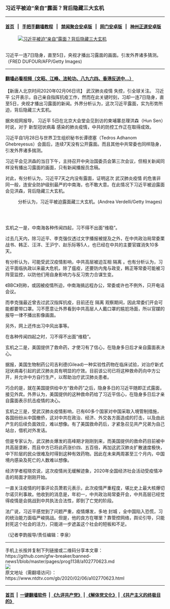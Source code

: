### 习近平被迫“亲自”露面？背后隐藏三大玄机
------------------------

#### [首页](https://github.com/gfw-breaker/banned-news1/blob/master/README.md) &nbsp;&nbsp;|&nbsp;&nbsp; [手把手翻墙教程](https://github.com/gfw-breaker/guides/wiki) &nbsp;&nbsp;|&nbsp;&nbsp; [禁闻聚合安卓版](https://github.com/gfw-breaker/bn-android) &nbsp;&nbsp;|&nbsp;&nbsp; [网门安卓版](https://github.com/oGate2/oGate) &nbsp;&nbsp;|&nbsp;&nbsp; [神州正道安卓版](https://github.com/SzzdOgate/update) 



<div><div class="featured_image">
 <a href="https://i.ntdtv.com/assets/uploads/2020/02/xi-jinping2018-GettyImages-932970890.jpg" target="_blank">
  <figure>
   <img alt="习近平被迫“亲自”露面？背后隐藏三大玄机" src="https://i.ntdtv.com/assets/uploads/2020/02/xi-jinping2018-GettyImages-932970890-800x450.jpg"/>
  </figure><br/>
 </a>
 <span class="caption">
  习近平一连7日隐身，直至5日，央视才播出习露面的画面。引发外界诸多猜测。（FRED DUFOUR/AFP/Getty Images)
 </span>
</div>
</div><hr/>

#### [翻墙必看视频（文昭、江峰、法轮功、八九六四、香港反送中...）](http://167.172.214.107/home.html)

<div><div class="post_content" itemprop="articleBody">
 <p>
  【新唐人北京时间2020年02月06日讯】
  <ok href="https://www.ntdtv.com/gb/442749.htm">
   武汉肺炎疫情
  </ok>
  失控，引全球关注。
  <ok href="https://www.ntdtv.com/gb/习近平.htm">
   习近平
  </ok>
  公开表示，自己亲自指挥抗疫工作，然而在此关键时刻，习却一连7日隐身，直至5日，央视才播出习露面的新闻。外界分析认为，这次习近平露面，实为形势所迫，背后隐藏三大玄机。
 </p>
 <p>
  据央视网报导，
  <ok href="https://www.ntdtv.com/gb/习近平.htm">
   习近平
  </ok>
  5日在北京大会堂会见到访的柬埔寨总理洪森（Hun Sen）时说，对于
  <ok href="https://www.ntdtv.com/gb/新型冠状病毒.htm">
   新型冠状病毒
  </ok>
  感染的肺炎疫情，中共的防控工作正在取得成效。
 </p>
 <p>
  习近平自1月28日与世界卫生组织秘书长谭德塞（Tedros Adhanom Ghebreyesus）会面后，连续7天没有公开露面。而且其他中共常委也同样隐身，引发外界诸多揣测。
 </p>
 <p>
  习近平会见洪森的当日下午，主持召开中央治国委员会第三次会议，但相关新闻同样没有播出习露面的画面，只有新闻播报员念稿。
 </p>
 <p>
  对此，有分析认为，习近平7天之内没有露面，证明这次
  <ok href="https://www.ntdtv.com/gb/442749.htm">
   武汉肺炎疫情
  </ok>
  的危害非同一般，连安全防护级别最严的中南海，也不敢大意。在此情况下习近平被迫露面会见洪森，背后隐藏三大玄机。
 </p>
 <figure class="wp-caption alignnone" id="attachment_102738801" style="width: 600px">
  <ok href="https://i.ntdtv.com/assets/uploads/2019/12/GettyImages-1145970613.jpg">
   <img alt="" class="size-medium wp-image-102738801" src="https://i.ntdtv.com/assets/uploads/2019/12/GettyImages-1145970613-600x362.jpg"/>
  </ok>
  <br/><figcaption class="wp-caption-text">
   分析认为，习近平被迫露面藏三大玄机。(Andrea Verdelli/Getty Images)
  </figcaption><br/>
 </figure><br/>
 <p>
  玄机之一是，中南海各种传闻四起，习不得不出面“维稳”。
 </p>
 <p>
  过去几天内，除习近平、李克强仅透过文字播报被提及之外，在中共政治局常委栗战书、韩正、汪洋、王沪宁、赵乐际等5人，也已经在中共的主要官媒消失10多天。
 </p>
 <p>
  有分析认为，可能受武汉疫情影响，中共高层被迫互相
  <ok href="https://www.ntdtv.com/gb/隔离.htm">
   隔离
  </ok>
  。也有分析认为，习近平面临执政以来最大危机，除了瘟疫，还要防内鬼与政变，韩正等常委可能被习阵营监控，以防他们用自身影响力与反习势力合谋生变。
 </p>
 <p>
  《BBC》则称，或因被疫情所迫，中南海搞远程办公，常委或许也不例外，只开电话会议。
 </p>
 <p>
  而李克强最近曾去过武汉指挥抗疫，目前还在
  <ok href="https://www.ntdtv.com/gb/隔离.htm">
   隔离
  </ok>
  观察期间，因此常委们开会可能都要带口罩。习不愿意让外界看到中共高层人人戴口罩的尴尬场面，所以官媒的报导一律不播出影像画面。
 </p>
 <p>
  另外，网上还传出习中风出事等。
 </p>
 <p>
  在各种传闻四起之时，习不得不出面“维稳”。
 </p>
 <p>
  玄机之二是，美国提供了救命药，才使习有了信心，在隐身多日后才亲自露面表决心。
 </p>
 <p>
  据报，美国生物制药公司吉利德(Gilead)一种实验性药物在临床试验，对治疗新式冠状病毒引起的武汉肺炎具有明显的疗效。目前该公司已将这种救命药向中方公开，并允许中方自行生产，以帮助治疗武汉肺炎患者。
 </p>
 <p>
  巧合的是，就在美国提供给中方“救命药”之后，隐身多日的习近平随即正式露面，接见外宾。外界认为，美国提供的这种救命药给了习近平信心，在隐身多日后才亲自露面表示抗击疫情的决心。
 </p>
 <p>
  玄机之三是，受武汉肺炎疫情影响，已有60多个国家对中国采取入境管制措施，各国纷纷从中国撤侨，这对中共在政治、经济、外交各方面造成的打击，以及由此产生的后续负面效应，难以想像。有了美国救命药后，才紧急召见共产兄弟为自己站台，借机对外发话。
 </p>
 <p>
  但是专家认为，武汉肺炎爆发的高峰期才刚刚到来，而美国提供的救命药目前被中共高层垄断，而且中方已将此药涨价四、五百倍，再加这武汉肺炎扩散速度极快，中下阶层的民众很难及时得到这种有效药物。因此在未来两周甚至三个月内，中国境内感染及死亡的人数难以想像。
 </p>
 <p>
  经济学者程晓农说，这次疫情尚无缓解迹象，2020年全国经济社会活动受疫情冲击的局面才刚刚开始。
 </p>
 <p>
  一直关注疫情的时事评论员萧若元表示，此次疫情严重程度，堪比史上最大核爆切尔诺贝利事故。他收到的消息是，年初一，中共政治局常委开会，中共高层已经觉得疫情是会挑战到中共执法合法性，即到了亡党的阶段。
 </p>
 <p>
  法广说，习近平感觉到了问题严重，疫情爆发，多地
  <ok href="https://www.ntdtv.com/gb/封城.htm">
   封城
  </ok>
  ，全中国陷入恐慌，习的统治能力面临严峻挑战。但是，他的良方在哪里？靠管控网络，舆论引导，只能封死这个社会的活力，只能进一步遮盖这个社会的短板和不足。
 </p>
 <p>
  （记者李韵报导/责任编辑：李泉）
 </p>
 <div class="single_ad">
 </div>
</div>
</div>
<hr/>
手机上长按并复制下列链接或二维码分享本文章：<br/>
https://github.com/gfw-breaker/banned-news1/blob/master/pages/prog1138/a102770623.md <br/>
<a href='https://github.com/gfw-breaker/banned-news1/blob/master/pages/prog1138/a102770623.md'><img src='https://github.com/gfw-breaker/banned-news1/blob/master/pages/prog1138/a102770623.md.png'/></a> <br/>
原文地址（需翻墙访问）：https://www.ntdtv.com/gb/2020/02/06/a102770623.html


------------------------
#### [首页](https://github.com/gfw-breaker/banned-news1/blob/master/README.md) &nbsp;|&nbsp; [一键翻墙软件](https://github.com/gfw-breaker/nogfw/blob/master/README.md) &nbsp;| [《九评共产党》](https://github.com/gfw-breaker/9ping.md/blob/master/README.md#九评之一评共产党是什么) | [《解体党文化》](https://github.com/gfw-breaker/jtdwh.md/blob/master/README.md) | [《共产主义的终极目的》](https://github.com/gfw-breaker/gczydzjmd.md/blob/master/README.md)


<img src='http://gfw-breaker.win/banned-news/pages/prog1138/a102770623.md' width='0px' height='0px'/>
